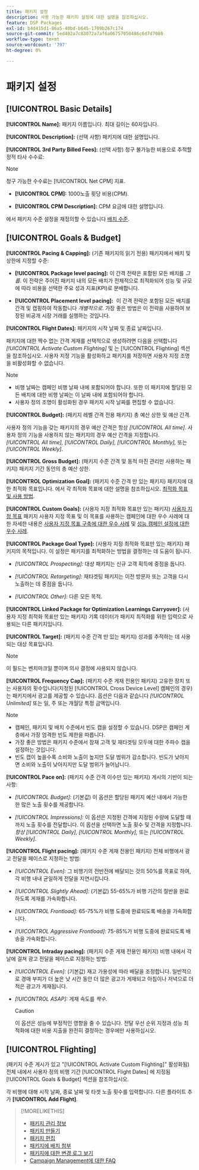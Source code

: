 ```yaml
---
title: 패키지 설정
description: 사용 가능한 패키지 설정에 대한 설명을 참조하십시오.
feature: DSP Packages
exl-id: b4d415d1-86a5-40bd-b645-1709b267c174
source-git-commit: 5ed402a7c83072a7af6a06757050486c6d7d7080
workflow-type: tm+mt
source-wordcount: '797'
ht-degree: 0%

---
```


# 패키지 설정

## [!UICONTROL Basic Details]

**[!UICONTROL Name]:** 패키지 이름입니다. 최대 길이는 60자입니다.

**[!UICONTROL Description]:** (선택 사항) 패키지에 대한 설명입니다.

**[!UICONTROL 3rd Party Billed Fees]:** (선택 사항) 청구 불가능한 비용으로 추적할 정적 타사 수수료:

>[!NOTE]
>
>청구 가능한 수수료는 [!UICONTROL Net CPM] 지표.
* **[!UICONTROL CPM]:** 1000노출 횟당 비용(CPM).

* **[!UICONTROL CPM Description]:** CPM 요금에 대한 설명입니다.

에서 패키지 수준 설정을 재정의할 수 있습니다 [배치 수준](/help/dsp/campaign-management/placements/placement-settings.md).

## [!UICONTROL Goals & Budget]

**[!UICONTROL Pacing & Capping]:** (기존 패키지의 읽기 전용) 패키지에서 배치 및 상한에 지정할 수준:

* **[!UICONTROL Package level pacing]:** 이 간격 전략은 포함된 모든 배치를 *그룹*. 이 전략은 주어진 패키지 내의 모든 배치가 전체적으로 최적화되어 성능 및 규모에 따라 비용을 선택한 주요 성과 지표(KPI)로 분배합니다.

* **[!UICONTROL Placement level pacing]:**  이 간격 전략은 포함된 모든 배치를 간격 및 캡핑하여 작동합니다 *개별적으로*. 가장 좋은 방법은 이 전략을 사용하여 보장된 비공개 시장 거래를 실행하는 것입니다.

**[!UICONTROL Flight Dates]:** 패키지의 시작 날짜 및 종료 날짜입니다.

패키지에 대한 짝수 없는 간격 게재를 선택적으로 생성하려면 다음을 선택합니다 *[!UICONTROL *Activate Custom Flighting]** 및 는 [!UICONTROL Flighting] 섹션을 참조하십시오. 사용자 지정 기능을 활성화하고 패키지를 저장하면 사용자 지정 조명을 비활성화할 수 없습니다.

>[!NOTE]
>
>* 비행 날짜는 캠페인 비행 날짜 내에 포함되어야 합니다. 또한 이 패키지에 할당된 모든 배치에 대한 비행 날짜는 이 날짜 내에 포함되어야 합니다.
> * 사용자 정의 조명이 활성화된 경우 패키지 시작 날짜를 편집할 수 없습니다.


**[!UICONTROL Budget]:** (패키지 레벨 간격 전용 패키지) 총 예산 상한 및 예산 간격.

사용자 정의 기능을 갖는 패키지의 경우 예산 간격은 항상 *[!UICONTROL All time]*. 사용자 정의 기능을 사용하지 않는 패키지의 경우 예산 간격을 지정합니다. *[!UICONTROL All time],* *[!UICONTROL Daily],* *[!UICONTROL Monthly],* 또는 *[!UICONTROL Weekly]*.

**[!UICONTROL Gross Budget]:** (패키지 수준 간격 및 동적 마진 관리만 사용하는 패키지) 패키지 기간 동안의 총 예산 상한.

**[!UICONTROL Optimization Goal]:** (패키지 수준 간격 만 있는 패키지) 패키지에 대한 최적화 목표입니다. 에서 각 최적화 목표에 대한 설명을 참조하십시오. [최적화 목표 및 사용 방법](/help/dsp/optimization/optimization-goals.md).

**[!UICONTROL Custom Goals]:** (사용자 지정 최적화 목표만 있는 패키지) [사용자 지정 목표](/help/dsp/optimization/custom-goal-about.md) 패키지 사용자 지정 목표 및 이 목표를 사용하는 캠페인에 대한 우수 사례에 대한 자세한 내용은  [사용자 지정 목표 구축에 대한 우수 사례](/help/dsp/optimization/custom-goal-best-practices.md) 및 [성능 캠페인 설정에 대한 우수 사례](/help/dsp/optimization/campaign-best-practices-performance.md).

**[!UICONTROL Package Goal Type]:** (사용자 지정 최적화 목표만 있는 패키지) 패키지의 목적입니다. 이 설정은 패키지를 최적화하는 방법을 결정하는 데 도움이 됩니다.

* *[!UICONTROL Prospecting]:* 대상 패키지는 신규 고객 획득에 중점을 둡니다.

* *[!UICONTROL Retargeting]:* 재타겟팅 패키지는 이전 방문자 또는 고객을 다시 노출하는 데 중점을 둡니다.

* *[!UICONTROL Other]:* 다른 모든 목적.

**[!UICONTROL Linked Package for Optimization Learnings Carryover]:** (사용자 지정 최적화 목표만 있는 패키지) 기록 데이터가 패키지 최적화를 위한 입력으로 사용되는 다른 패키지입니다.

**[!UICONTROL Target]:** (패키지 수준 간격 만 있는 패키지) 성과를 추적하는 데 사용되는 대상 목표입니다.

>[!NOTE]
>
>이 필드는 벤치마크일 뿐이며 의사 결정에 사용되지 않습니다.

**[!UICONTROL Frequency Cap]:** (패키지 수준 게재 전용인 패키지) 고유한 장치 또는 사용자의 횟수입니다(지정된 [!UICONTROL Cross Device Level] 캠페인의 경우)는 패키지에서 광고를 제공할 수 있습니다. 옵션은 다음과 같습니다 *[!UICONTROL Unlimited]* 또는 일, 주 또는 개월당 특정 금액입니다.

>[!NOTE]
>
>* 캠페인, 패키지 및 배치 수준에서 빈도 캡을 설정할 수 있습니다. DSP은 캠페인 계층에서 가장 엄격한 빈도 제한을 따릅니다.
>* 가장 좋은 방법은 패키지 수준에서 잠재 고객 및 재타겟팅 모두에 대한 주파수 캡을 설정하는 것입니다.
> * 빈도 캡이 높을수록 소비와 노출이 높지만 도달 범위가 감소합니다. 빈도가 낮아지면 소비와 노출이 낮아지지만 도달 범위가 늘어납니다.


**[!UICONTROL Pace on]:** (패키지 수준 간격 이수만 있는 패키지) 게시의 기반이 되는 사항:

* *[!UICONTROL Budget]:* (기본값) 이 옵션은 할당된 패키지 예산 내에서 가능한 한 많은 노출 횟수를 제공합니다.

* *[!UICONTROL Impressions]:* 이 옵션은 지정된 간격에 지정된 수량에 도달할 때까지 노출 횟수를 전달합니다. 이 옵션을 선택하면 노출 횟수 및 간격을 지정합니다. *항상* *[!UICONTROL Daily],* *[!UICONTROL Monthly],* 또는 *[!UICONTROL Weekly]*.

**[!UICONTROL Flight pacing]:** (패키지 수준 게재 전용인 패키지) 전체 비행에서 광고 전달을 페이스로 지정하는 방법:

* *[!UICONTROL Even]:* 그 비행기의 전반전에 배달되는 것의 50%를 목표로 하여, 각 비행 내내 균일하게 전달을 지연시킵니다.

* *[!UICONTROL Slightly Ahead]:* (기본값) 55-65%가 비행 기간의 절반을 완료하도록 게재를 가속화합니다.

* *[!UICONTROL Frontload]:* 65-75%가 비행 도중에 완료되도록 배송을 가속화합니다.

* *[!UICONTROL Aggressive Frontload]:* 75-85%가 비행 도중에 완료되도록 배송을 가속화합니다.

**[!UICONTROL Intraday pacing]:** (패키지 수준 게재 전용인 패키지) 비행 내에서 각 날에 걸쳐 광고 전달을 페이스로 지정하는 방법:

* *[!UICONTROL Even]:* (기본값) 재고 가용성에 따라 배달을 조정합니다. 일반적으로 경매 부피가 더 높은 낮 시간 동안 더 많은 광고가 게재되고 아침이나 저녁으로 더 적은 광고가 게재됩니다.

* *[!UICONTROL ASAP]:* 게재 속도를 *짝수*.

   >[!CAUTION]
   >
   >이 옵션은 성능에 부정적인 영향을 줄 수 있습니다. 전달 우선 순위 지정과 성능 최적화에 대한 비용 지출을 완전히 결정하는 경우에만 사용하십시오.

## [!UICONTROL Flighting]

(패키지 수준 게시가 있고 &quot;[!UICONTROL Activate Custom Flighting]&quot; 활성화됨) 전체 내에서 사용자 정의 비행 기간 [!UICONTROL Flight Dates] 에 지정됨 [!UICONTROL Goals & Budget] 섹션을 참조하십시오.

각 비행에 대해 시작 날짜, 종료 날짜 및 타겟 노출 횟수를 입력합니다. 다른 플라이트 추가 **[!UICONTROL Add Flight]**.

>[!MORELIKETHIS]
>
>* [패키지 관리 정보](package-about.md)
>* [패키지 만들기](package-create.md)
>* [패키지 편집](package-edit.md)
>* [패키지에 배치 첨부](package-attach-placement.md)
>* [패키지에 대한 변경 로그 보기](package-change-log.md)
>* [Campaign Management에 대한 FAQ](/help/dsp/campaign-management/campaign-management-faq.md)

